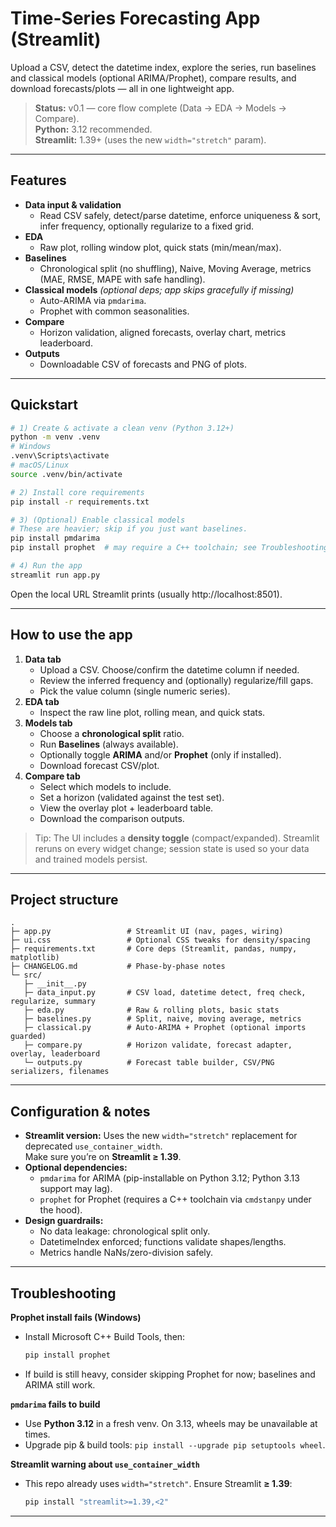 # Time-Series Forecasting App (Streamlit)

Upload a CSV, detect the datetime index, explore the series, run baselines and classical models (optional ARIMA/Prophet), compare results, and download forecasts/plots — all in one lightweight app.

> **Status:** v0.1 — core flow complete (Data → EDA → Models → Compare).    
> **Python:** 3.12 recommended.  
> **Streamlit:** 1.39+ (uses the new `width="stretch"` param).

---

## Features

- **Data input & validation**
  - Read CSV safely, detect/parse datetime, enforce uniqueness & sort, infer frequency, optionally regularize to a fixed grid.
- **EDA**
  - Raw plot, rolling window plot, quick stats (min/mean/max).
- **Baselines**
  - Chronological split (no shuffling), Naive, Moving Average, metrics (MAE, RMSE, MAPE with safe handling).
- **Classical models** *(optional deps; app skips gracefully if missing)*
  - Auto-ARIMA via `pmdarima`.
  - Prophet with common seasonalities.
- **Compare**
  - Horizon validation, aligned forecasts, overlay chart, metrics leaderboard.
- **Outputs**
  - Downloadable CSV of forecasts and PNG of plots.

---

## Quickstart

```bash
# 1) Create & activate a clean venv (Python 3.12+)
python -m venv .venv
# Windows
.venv\Scripts\activate
# macOS/Linux
source .venv/bin/activate

# 2) Install core requirements
pip install -r requirements.txt

# 3) (Optional) Enable classical models
# These are heavier; skip if you just want baselines.
pip install pmdarima
pip install prophet  # may require a C++ toolchain; see Troubleshooting

# 4) Run the app
streamlit run app.py
```

Open the local URL Streamlit prints (usually http://localhost:8501).

---

## How to use the app

1. **Data tab**
   - Upload a CSV. Choose/confirm the datetime column if needed.
   - Review the inferred frequency and (optionally) regularize/fill gaps.
   - Pick the value column (single numeric series).
2. **EDA tab**
   - Inspect the raw line plot, rolling mean, and quick stats.
3. **Models tab**
   - Choose a **chronological split** ratio.
   - Run **Baselines** (always available).
   - Optionally toggle **ARIMA** and/or **Prophet** (only if installed).
   - Download forecast CSV/plot.
4. **Compare tab**
   - Select which models to include.
   - Set a horizon (validated against the test set).
   - View the overlay plot + leaderboard table.
   - Download the comparison outputs.

> Tip: The UI includes a **density toggle** (compact/expanded). Streamlit reruns on every widget change; session state is used so your data and trained models persist.

---

## Project structure

```
.
├─ app.py                 # Streamlit UI (nav, pages, wiring)
├─ ui.css                 # Optional CSS tweaks for density/spacing
├─ requirements.txt       # Core deps (Streamlit, pandas, numpy, matplotlib)
├─ CHANGELOG.md           # Phase-by-phase notes
└─ src/
   ├─ __init__.py
   ├─ data_input.py       # CSV load, datetime detect, freq check, regularize, summary
   ├─ eda.py              # Raw & rolling plots, basic stats
   ├─ baselines.py        # Split, naive, moving average, metrics
   ├─ classical.py        # Auto-ARIMA + Prophet (optional imports guarded)
   ├─ compare.py          # Horizon validate, forecast adapter, overlay, leaderboard
   └─ outputs.py          # Forecast table builder, CSV/PNG serializers, filenames
```

---

## Configuration & notes

- **Streamlit version:** Uses the new `width="stretch"` replacement for deprecated `use_container_width`.  
  Make sure you’re on **Streamlit ≥ 1.39**.
- **Optional dependencies:**
  - `pmdarima` for ARIMA (pip-installable on Python 3.12; Python 3.13 support may lag).
  - `prophet` for Prophet (requires a C++ toolchain via `cmdstanpy` under the hood).
- **Design guardrails:**
  - No data leakage: chronological split only.
  - DatetimeIndex enforced; functions validate shapes/lengths.
  - Metrics handle NaNs/zero-division safely.

---

## Troubleshooting

**Prophet install fails (Windows)**
- Install Microsoft C++ Build Tools, then:
  ```bash
  pip install prophet
  ```
- If build is still heavy, consider skipping Prophet for now; baselines and ARIMA still work.

**`pmdarima` fails to build**
- Use **Python 3.12** in a fresh venv. On 3.13, wheels may be unavailable at times.
- Upgrade pip & build tools: `pip install --upgrade pip setuptools wheel`.

**Streamlit warning about `use_container_width`**
- This repo already uses `width="stretch"`. Ensure Streamlit **≥ 1.39**:
  ```bash
  pip install "streamlit>=1.39,<2"
  ```

---


